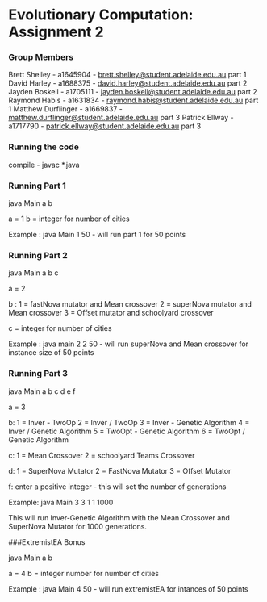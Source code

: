 # Evolutionary Computation: Assignment 2

### Group Members

Brett Shelley - a1645904 - brett.shelley@student.adelaide.edu.au             part 1
David Harley - a1688375 - david.harley@student.adelaide.edu.au               part 2
Jayden Boskell - a1705111 - jayden.boskell@student.adelaide.edu.au           part 2
Raymond Habis - a1631834 - raymond.habis@student.adelaide.edu.au             part 1
Matthew Durflinger - a1669837 - matthew.durflinger@student.adelaide.edu.au   part 3
Patrick Ellway - a1717790 - patrick.ellway@student.adelaide.edu.au           part 3

### Running the code

compile - javac *.java

### Running Part 1

java Main a b

a = 1
b = integer for number of cities

Example : java Main 1 50  - will run part 1 for 50 points

### Running Part 2

java Main a b c 

a = 2

b : 1 = fastNova mutator and Mean crossover
    2 = superNova mutator and Mean crossover
    3 = Offset mutator and schoolyard crossover

c = integer for number of cities

Example : java main 2 2 50 - will run superNova and Mean crossover for instance size of 50 points


### Running Part 3

java Main a b c d e f

a = 3

b: 1 = Inver - TwoOp
   2 = Inver / TwoOp
   3 = Inver - Genetic Algorithm
   4 = Inver / Genetic Algorithm
   5 = TwoOpt - Genetic Algorithm
   6 = TwoOpt / Genetic Algorithm

c: 1 = Mean Crossover
   2 = schoolyard Teams Crossover

d: 1 = SuperNova Mutator
   2 = FastNova Mutator
   3 = Offset Mutator

f: enter a positive integer - this will set the number of generations

Example: java Main 3 3 1 1 1000

This will run Inver-Genetic Algorithm with the Mean Crossover and SuperNova Mutator for 1000 generations.

###ExtremistEA Bonus

java Main a b

a = 4
b = integer number for number of cities

Example : java Main 4 50 - will run extremistEA for intances of 50 points


